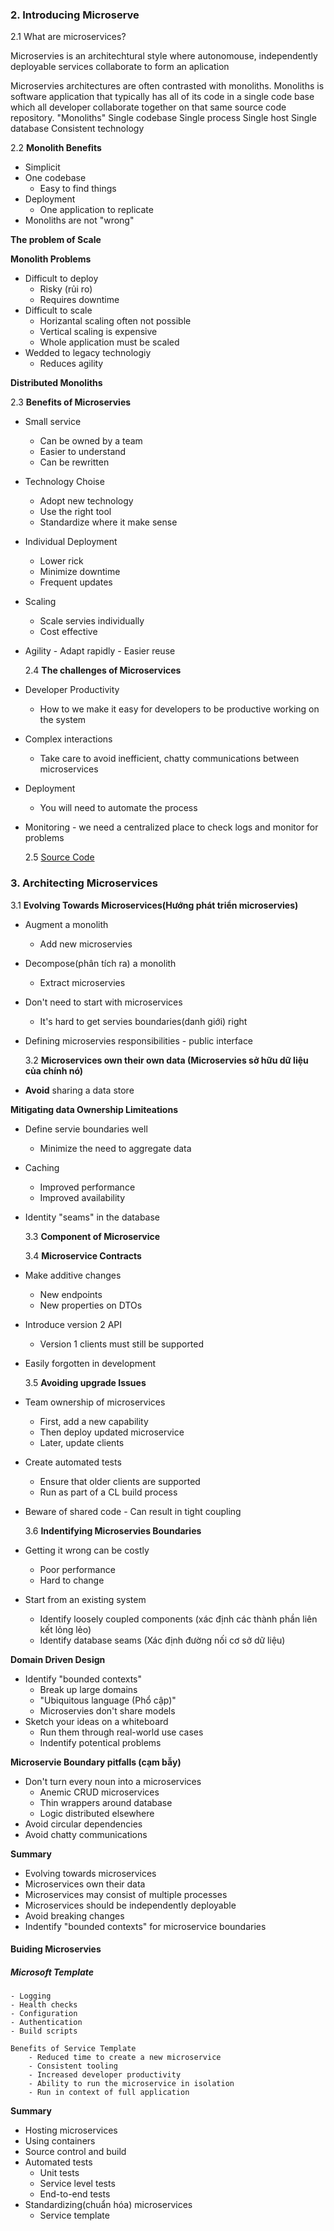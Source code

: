 ### 2. Introducing Microserve

2.1 What are microservices?

Microservies is an architechtural style where autonomouse, independently deployable services collaborate to form an aplication

Microservies architectures are often contrasted with monoliths. Monoliths is software application that typically has all of its code in a single code base which all developer collaborate together on that same source code repository.
"Monoliths"
Single codebase
Single process
Single host
Single database
Consistent technology

2.2 **Monolith Benefits**

- Simplicit
- One codebase
  - Easy to find things
- Deployment
  - One application to replicate
- Monoliths are not "wrong"

**The problem of Scale**

**Monolith Problems**

- Difficult to deploy
  - Risky (rủi ro)
  - Requires downtime
- Difficult to scale
  - Horizantal scaling often not possible
  - Vertical scaling is expensive
  - Whole application must be scaled
- Wedded to legacy technologiy
  - Reduces agility

**Distributed Monoliths**

2.3 **Benefits of Microservies**

- Small service
  - Can be owned by a team
  - Easier to understand
  - Can be rewritten
- Technology Choise
  - Adopt new technology
  - Use the right tool
  - Standardize where it make sense
- Individual Deployment
  - Lower rick
  - Minimize downtime
  - Frequent updates
- Scaling
  - Scale servies individually
  - Cost effective
- Agility - Adapt rapidly - Easier reuse

  2.4 **The challenges of Microservices**

- Developer Productivity
  - How to we make it easy for developers to be productive working on the system
- Complex interactions
  - Take care to avoid inefficient, chatty communications between microservices
- Deployment
  - You will need to automate the process
- Monitoring - we need a centralized place to check logs and monitor for problems

  2.5 [Source Code](https://github.com/dotnet-architecture/eShopOnContainers)

### 3. Architecting Microservices

3.1 **Evolving Towards Microservices(Hướng phát triển microservies)**

- Augment a monolith
  - Add new microservies
- Decompose(phân tích ra) a monolith
  - Extract microservies
- Don't need to start with microservices
  - It's hard to get servies boundaries(danh giới) right
- Defining microservies responsibilities - public interface

  3.2 **Microservices own their own data (Microservies sở hữu dữ liệu của chính nó)**

- **Avoid** sharing a data store

**Mitigating data Ownership Limiteations**

- Define servie boundaries well
  - Minimize the need to aggregate data
- Caching
  - Improved performance
  - Improved availability
- Identity "seams" in the database

  3.3 **Component of Microservice**

  3.4 **Microservice Contracts**

- Make additive changes
  - New endpoints
  - New properties on DTOs
- Introduce version 2 API
  - Version 1 clients must still be supported
- Easily forgotten in development

  3.5 **Avoiding upgrade Issues**

- Team ownership of microservices
  - First, add a new capability
  - Then deploy updated microservice
  - Later, update clients
- Create automated tests
  - Ensure that older clients are supported
  - Run as part of a CL build process
- Beware of shared code - Can result in tight coupling

  3.6 **Indentifying Microservies Boundaries**

- Getting it wrong can be costly
  - Poor performance
  - Hard to change
- Start from an existing system
  - Identify loosely coupled components (xác định các thành phần liên kết lỏng lẻo)
  - Identify database seams (Xác định đường nối cơ sở dữ liệu)

**Domain Driven Design**

- Identify "bounded contexts"
  - Break up large domains
  - "Ubiquitous language (Phổ cập)"
  - Microservies don't share models
- Sketch your ideas on a whiteboard
  - Run them through real-world use cases
  - Indentify potentical problems

**Microservie Boundary pitfalls (cạm bẫy)**

- Don't turn every noun into a microservices
  - Anemic CRUD microservices
  - Thin wrappers around database
  - Logic distributed elsewhere
- Avoid circular dependencies
- Avoid chatty communications

**Summary**

- Evolving towards microservices
- Microservices own their data
- Microservices may consist of multiple processes
- Microservices should be independently deployable
- Avoid breaking changes
- Indentify "bounded contexts" for microservice boundaries

#### Buiding Microservies

##### Microsoft Template

    - Logging
    - Health checks
    - Configuration
    - Authentication
    - Build scripts

    Benefits of Service Template
        - Reduced time to create a new microservice
        - Consistent tooling
        - Increased developer productivity
        - Ability to run the microservice in isolation
        - Run in context of full application

**Summary**

- Hosting microservices
- Using containers
- Source control and build
- Automated tests
  - Unit tests
  - Service level tests
  - End-to-end tests
- Standardizing(chuẩn hóa) microservices
  - Service template

